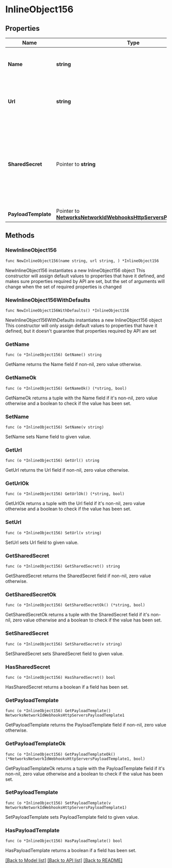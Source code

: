 # InlineObject156

## Properties

Name | Type | Description | Notes
------------ | ------------- | ------------- | -------------
**Name** | **string** | A name for easy reference to the HTTP server | 
**Url** | **string** | The URL of the HTTP server. Once set, cannot be updated. | 
**SharedSecret** | Pointer to **string** | A shared secret that will be included in POSTs sent to the HTTP server. This secret can be used to verify that the request was sent by Meraki. | [optional] 
**PayloadTemplate** | Pointer to [**NetworksNetworkIdWebhooksHttpServersPayloadTemplate1**](NetworksNetworkIdWebhooksHttpServersPayloadTemplate1.md) |  | [optional] 

## Methods

### NewInlineObject156

`func NewInlineObject156(name string, url string, ) *InlineObject156`

NewInlineObject156 instantiates a new InlineObject156 object
This constructor will assign default values to properties that have it defined,
and makes sure properties required by API are set, but the set of arguments
will change when the set of required properties is changed

### NewInlineObject156WithDefaults

`func NewInlineObject156WithDefaults() *InlineObject156`

NewInlineObject156WithDefaults instantiates a new InlineObject156 object
This constructor will only assign default values to properties that have it defined,
but it doesn't guarantee that properties required by API are set

### GetName

`func (o *InlineObject156) GetName() string`

GetName returns the Name field if non-nil, zero value otherwise.

### GetNameOk

`func (o *InlineObject156) GetNameOk() (*string, bool)`

GetNameOk returns a tuple with the Name field if it's non-nil, zero value otherwise
and a boolean to check if the value has been set.

### SetName

`func (o *InlineObject156) SetName(v string)`

SetName sets Name field to given value.


### GetUrl

`func (o *InlineObject156) GetUrl() string`

GetUrl returns the Url field if non-nil, zero value otherwise.

### GetUrlOk

`func (o *InlineObject156) GetUrlOk() (*string, bool)`

GetUrlOk returns a tuple with the Url field if it's non-nil, zero value otherwise
and a boolean to check if the value has been set.

### SetUrl

`func (o *InlineObject156) SetUrl(v string)`

SetUrl sets Url field to given value.


### GetSharedSecret

`func (o *InlineObject156) GetSharedSecret() string`

GetSharedSecret returns the SharedSecret field if non-nil, zero value otherwise.

### GetSharedSecretOk

`func (o *InlineObject156) GetSharedSecretOk() (*string, bool)`

GetSharedSecretOk returns a tuple with the SharedSecret field if it's non-nil, zero value otherwise
and a boolean to check if the value has been set.

### SetSharedSecret

`func (o *InlineObject156) SetSharedSecret(v string)`

SetSharedSecret sets SharedSecret field to given value.

### HasSharedSecret

`func (o *InlineObject156) HasSharedSecret() bool`

HasSharedSecret returns a boolean if a field has been set.

### GetPayloadTemplate

`func (o *InlineObject156) GetPayloadTemplate() NetworksNetworkIdWebhooksHttpServersPayloadTemplate1`

GetPayloadTemplate returns the PayloadTemplate field if non-nil, zero value otherwise.

### GetPayloadTemplateOk

`func (o *InlineObject156) GetPayloadTemplateOk() (*NetworksNetworkIdWebhooksHttpServersPayloadTemplate1, bool)`

GetPayloadTemplateOk returns a tuple with the PayloadTemplate field if it's non-nil, zero value otherwise
and a boolean to check if the value has been set.

### SetPayloadTemplate

`func (o *InlineObject156) SetPayloadTemplate(v NetworksNetworkIdWebhooksHttpServersPayloadTemplate1)`

SetPayloadTemplate sets PayloadTemplate field to given value.

### HasPayloadTemplate

`func (o *InlineObject156) HasPayloadTemplate() bool`

HasPayloadTemplate returns a boolean if a field has been set.


[[Back to Model list]](../README.md#documentation-for-models) [[Back to API list]](../README.md#documentation-for-api-endpoints) [[Back to README]](../README.md)


